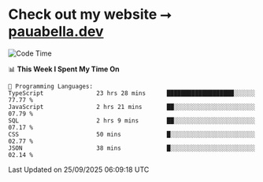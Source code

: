 # Check out my website ⭢ [pauabella.dev](https://pauabella.dev)

<!--START_SECTION:waka-->
![Code Time](http://img.shields.io/badge/Code%20Time-4%2C832%20hrs%2040%20mins-blue)

📊 **This Week I Spent My Time On** 

```text
💬 Programming Languages: 
TypeScript               23 hrs 28 mins      ███████████████████░░░░░░   77.77 % 
JavaScript               2 hrs 21 mins       ██░░░░░░░░░░░░░░░░░░░░░░░   07.79 % 
SQL                      2 hrs 9 mins        ██░░░░░░░░░░░░░░░░░░░░░░░   07.17 % 
CSS                      50 mins             █░░░░░░░░░░░░░░░░░░░░░░░░   02.77 % 
JSON                     38 mins             █░░░░░░░░░░░░░░░░░░░░░░░░   02.14 % 
```


 Last Updated on 25/09/2025 06:09:18 UTC
<!--END_SECTION:waka-->
